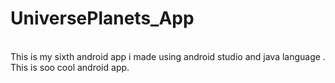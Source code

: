 # UniversePlanets_App
<br>
This is my sixth android app i made using android studio and java language .
<br>
This is soo cool android app.
